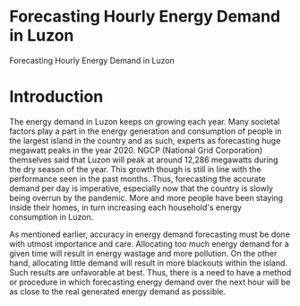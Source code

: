 # Forecasting Hourly Energy Demand in Luzon
Forecasting Hourly Energy Demand in Luzon

# Introduction
The energy demand in Luzon keeps on growing each year. Many societal factors play a part in the energy generation and consumption of people in the largest island in the country and as such, experts as forecasting huge megawatt peaks in the year 2020. NGCP (National Grid Corporation) themselves said that Luzon will peak at around 12,286 megawatts during the dry season of the year. This growth though is still in line with the performance seen in the past months. Thus, forecasting the accurate demand per day is imperative, especially now that the country is slowly being overrun by the pandemic. More and more people have been staying inside their homes, in turn increasing each household's energy consumption in Luzon.

As mentioned earlier, accuracy in energy demand forecasting must be done with utmost importance and care. Allocating too much energy demand for a given time will result in energy wastage and more pollution. On the other hand, allocating little demand will result in more blackouts within the island. Such results are unfavorable at best. Thus, there is a need to have a method or procedure in which forecasting energy demand over the next hour will be as close to the real generated energy demand as possible.
